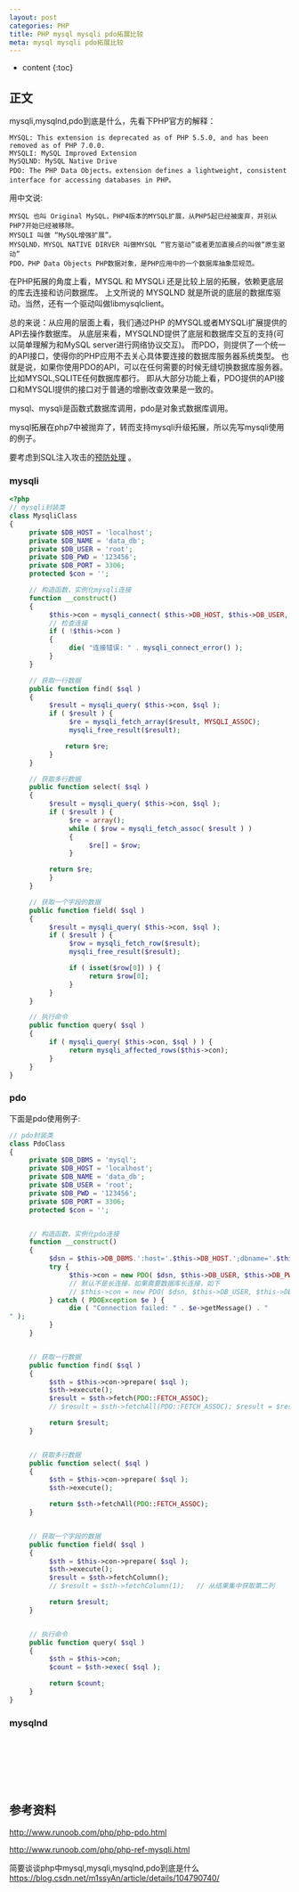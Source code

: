 ```yaml
---
layout: post
categories: PHP
title: PHP mysql mysqli pdo拓展比较
meta: mysql mysqli pdo拓展比较
---
```

* content
{:toc}

## 正文

mysqli,mysqlnd,pdo到底是什么，先看下PHP官方的解释：

    MYSQL: This extension is deprecated as of PHP 5.5.0, and has been removed as of PHP 7.0.0. 
    MYSQLI: MySQL Improved Extension 
    MySQLND: MySQL Native Drive 
    PDO: The PHP Data Objects。extension defines a lightweight, consistent interface for accessing databases in PHP。

用中文说:

    MYSQL 也叫 Original MySQL，PHP4版本的MYSQL扩展，从PHP5起已经被废弃，并别从PHP7开始已经被移除。
    MYSQLI 叫做 “MySQL增强扩展”。
    MYSQLND，MYSQL NATIVE DIRVER 叫做MYSQL “官方驱动”或者更加直接点的叫做“原生驱动”
    PDO，PHP Data Objects PHP数据对象，是PHP应用中的一个数据库抽象层规范。
    
在PHP拓展的角度上看，MYSQL 和 MYSQLi 还是比较上层的拓展，依赖更底层的库去连接和访问数据库。
上文所说的 MYSQLND 就是所说的底层的数据库驱动。当然，还有一个驱动叫做libmysqlclient。

总的来说：从应用的层面上看，我们通过PHP 的MYSQL或者MYSQLi扩展提供的API去操作数据库。
从底层来看，MYSQLND提供了底层和数据库交互的支持(可以简单理解为和MySQL server进行网络协议交互)。
而PDO，则提供了一个统一的API接口，使得你的PHP应用不去关心具体要连接的数据库服务器系统类型。
也就是说，如果你使用PDO的API，可以在任何需要的时候无缝切换数据库服务器。比如MYSQL,SQLITE任何数据库都行。
即从大部分功能上看，PDO提供的API接口和MYSQLI提供的接口对于普通的增删改查效果是一致的。

mysql、mysqli是函数式数据库调用，pdo是对象式数据库调用。

mysql拓展在php7中被抛弃了，转而支持mysqli升级拓展，所以先写mysqli使用的例子。

要考虑到SQL注入攻击的[预防处理](https://ibaiyang.github.io/blog/php/2019/03/18/PHP-防SQL注入技术.html) 。

### mysqli

```php
<?php
// mysqli封装类
class MysqliClass
{
     private $DB_HOST = 'localhost';
     private $DB_NAME = 'data_db';
     private $DB_USER = 'root';
     private $DB_PWD = '123456';
     private $DB_PORT = 3306;
     protected $con = '';

     // 构造函数，实例化mysqli连接
     function __construct()
     {
          $this->con = mysqli_connect( $this->DB_HOST, $this->DB_USER, $this->DB_PWD, $this->DB_NAME, $this->DB_PORT );
          // 检查连接
          if ( !$this->con )
          {
               die( "连接错误: " . mysqli_connect_error() );
          }
     }

     // 获取一行数据
     public function find( $sql )
     {
          $result = mysqli_query( $this->con, $sql );
          if ( $result ) {
               $re = mysqli_fetch_array($result, MYSQLI_ASSOC);
               mysqli_free_result($result);

              return $re;
          }
     }

     // 获取多行数据
     public function select( $sql )
     {
          $result = mysqli_query( $this->con, $sql );
          if ( $result ) {
               $re = array();
               while ( $row = mysqli_fetch_assoc( $result ) )
               {
                    $re[] = $row;
               }

          return $re;
          }
     }

     // 获取一个字段的数据
     public function field( $sql )
     {
          $result = mysqli_query( $this->con, $sql );
          if ( $result ) {
               $row = mysqli_fetch_row($result);
               mysqli_free_result($result);

               if ( isset($row[0]) ) {
                    return $row[0];
               }
          }
     }

     // 执行命令  
     public function query( $sql )
     {
          if ( mysqli_query( $this->con, $sql ) ) {
               return mysqli_affected_rows($this->con);
          }
     }
} 
```

### pdo

下面是pdo使用例子:

```php
// pdo封装类
class PdoClass
{
     private $DB_DBMS = 'mysql';
     private $DB_HOST = 'localhost';
     private $DB_NAME = 'data_db';
     private $DB_USER = 'root';
     private $DB_PWD = '123456';
     private $DB_PORT = 3306;
     protected $con = '';


     // 构造函数，实例化pdo连接
     function __construct()
     {
          $dsn = $this->DB_DBMS.':host='.$this->DB_HOST.';dbname='.$this->DB_NAME;
          try {
               $this->con = new PDO( $dsn, $this->DB_USER, $this->DB_PWD ); // 初始化一个PDO对象
               // 默认不是长连接，如果需要数据库长连接，如下
               // $this->con = new PDO( $dsn, $this->DB_USER, $this->DB_PWD, array(PDO::ATTR_PERSISTENT => true) );
          } catch ( PDOException $e ) {
               die ( "Connection failed: " . $e->getMessage() . "
" );
          }
     }


     // 获取一行数据
     public function find( $sql )
     {
          $sth = $this->con->prepare( $sql );
          $sth->execute();
          $result = $sth->fetch(PDO::FETCH_ASSOC);
          // $result = $sth->fetchAll(PDO::FETCH_ASSOC); $result = $result[0]; // 或者用这种方法

          return $result;
     }


     // 获取多行数据
     public function select( $sql )
     {
          $sth = $this->con->prepare( $sql );
          $sth->execute();

          return $sth->fetchAll(PDO::FETCH_ASSOC);
     }


     // 获取一个字段的数据
     public function field( $sql )
     {
          $sth = $this->con->prepare( $sql );
          $sth->execute();
          $result = $sth->fetchColumn();
          // $result = $sth->fetchColumn(1);   // 从结果集中获取第二列

          return $result;
     }


     // 执行命令
     public function query( $sql )
     {
          $sth = $this->con;
          $count = $sth->exec( $sql );

          return $count;
     }
}
```

### mysqlnd



<br/><br/><br/><br/><br/>
## 参考资料

<http://www.runoob.com/php/php-pdo.html>

<http://www.runoob.com/php/php-ref-mysqli.html>

简要谈谈php中mysql,mysqli,mysqlnd,pdo到底是什么 <https://blog.csdn.net/m1ssyAn/article/details/104790740/>


